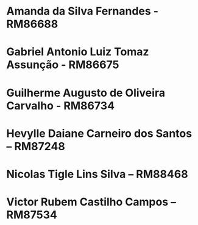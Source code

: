 # Amanda da Silva Fernandes - RM86688
# Gabriel Antonio Luiz Tomaz Assunção - RM86675
# Guilherme Augusto de Oliveira Carvalho - RM86734 
# Hevylle Daiane Carneiro dos Santos – RM87248 
# Nicolas Tigle Lins Silva – RM88468 
# Victor Rubem Castilho Campos – RM87534  
